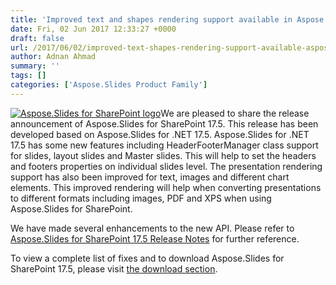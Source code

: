 ```yaml
---
title: 'Improved text and shapes rendering support available in Aspose.Slides for SharePoint 17.5'
date: Fri, 02 Jun 2017 12:33:27 +0000
draft: false
url: /2017/06/02/improved-text-shapes-rendering-support-available-aspose.slides.sharepoint-17.5/
author: Adnan Ahmad
summary: ''
tags: []
categories: ['Aspose.Slides Product Family']
---
```


[![Aspose.Slides for SharePoint logo][1]](https://blog.aspose.com/wp-content/uploads/sites/2/2013/07/aspose-Slides-for-SharePoint_100.png)We are pleased to share the release announcement of Aspose.Slides for SharePoint 17.5. This release has been developed based on Aspose.Slides for .NET 17.5. Aspose.Slides for .NET 17.5 has some new features including HeaderFooterManager class support for slides, layout slides and Master slides. This will help to set the headers and footers properties on individual slides level. The presentation rendering support has also been improved for text, images and different chart elements. This improved rendering will help when converting presentations to different formats including images, PDF and XPS when using Aspose.Slides for SharePoint.

We have made several enhancements to the new API. Please refer to [Aspose.Slides for SharePoint 17.5 Release Notes][2] for further reference.

To view a complete list of fixes and to download Aspose.Slides for SharePoint 17.5, please visit [the download section][3].




[1]: https://blog.aspose.com/wp-content/uploads/sites/2/2013/07/aspose-Slides-for-SharePoint_100.png "Aspose.Slides for SharePoint logo"
[2]: https://docs.aspose.com/display/slidessharepoint/Aspose.Slides+for+Sharepoint+17.5+Release+Notes
[3]: https://downloads.aspose.com/slides/sharepoint




